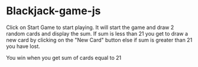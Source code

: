 # Blackjack-game-js

Click on Start Game to start playing. It will start the game and draw 2 random cards and display the sum. If sum is less than 21 you get to draw a new card by clicking on the "New Card" button else if sum is greater than 21 you have lost.

You win when you get sum of cards equal to 21
